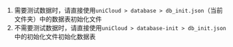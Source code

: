 1. 需要测试数据时，请直接使用`uniCloud > database > db_init.json`（当前文件夹）中的数据表初始化文件
2. 不需要测试数据时，请直接使用`uniCloud > database-init > db_init.json`中的初始化文件初始化数据表